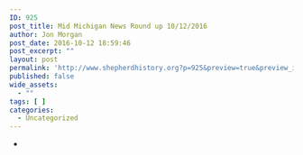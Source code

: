 ```yaml
---
ID: 925
post_title: Mid Michigan News Round up 10/12/2016
author: Jon Morgan
post_date: 2016-10-12 18:59:46
post_excerpt: ""
layout: post
permalink: 'http://www.shepherdhistory.org?p=925&preview=true&preview_id=925'
published: false
wide_assets:
  - ""
tags: [ ]
categories:
  - Uncategorized
---
```

*